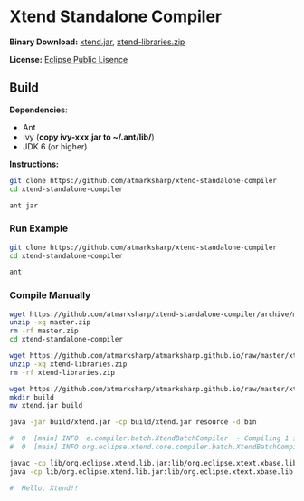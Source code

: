 # Xtend Standalone Compiler

**Binary Download:** [xtend.jar](https://github.com/atmarksharp/atmarksharp.github.io/raw/master/xtend-standalone-compiler/xtend.jar), [xtend-libraries.zip](https://github.com/atmarksharp/atmarksharp.github.io/raw/master/xtend-standalone-compiler/xtend-libraries.zip)

**License:** [Eclipse Public Lisence](http://www.eclipse.org/legal/epl-v10.html)

## Build

**Dependencies**:

- Ant
- Ivy (**copy ivy-xxx.jar to ~/.ant/lib/**)
- JDK 6 (or higher)

**Instructions:**

```sh
git clone https://github.com/atmarksharp/xtend-standalone-compiler
cd xtend-standalone-compiler

ant jar
```

### Run Example

```sh
git clone https://github.com/atmarksharp/xtend-standalone-compiler
cd xtend-standalone-compiler

ant
```

### Compile Manually

```sh
wget https://github.com/atmarksharp/xtend-standalone-compiler/archive/master.zip
unzip -xq master.zip
rm -rf master.zip
cd xtend-standalone-compiler

wget https://github.com/atmarksharp/atmarksharp.github.io/raw/master/xtend-standalone-compiler/xtend-libraries.zip
unzip -xq xtend-libraries.zip
rm -rf xtend-libraries.zip

wget https://github.com/atmarksharp/atmarksharp.github.io/raw/master/xtend-standalone-compiler/xtend.jar
mkdir build
mv xtend.jar build

java -jar build/xtend.jar -cp build/xtend.jar resource -d bin

#  0  [main] INFO  e.compiler.batch.XtendBatchCompiler  - Compiling 1 source file to .
#  0  [main] INFO org.eclipse.xtend.core.compiler.batch.XtendBatchCompiler  - Compiling 1 source file to .

javac -cp lib/org.eclipse.xtend.lib.jar:lib/org.eclipse.xtext.xbase.lib.jar bin/HelloWorld.java
java -cp lib/org.eclipse.xtend.lib.jar:lib/org.eclipse.xtext.xbase.lib.jar:bin HelloWorld

#  Hello, Xtend!!
```
